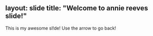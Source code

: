 layout: slide
title: "Welcome to annie reeves slide!" 
---
This is my awesome sl!de! 
Use the arrow to go back!